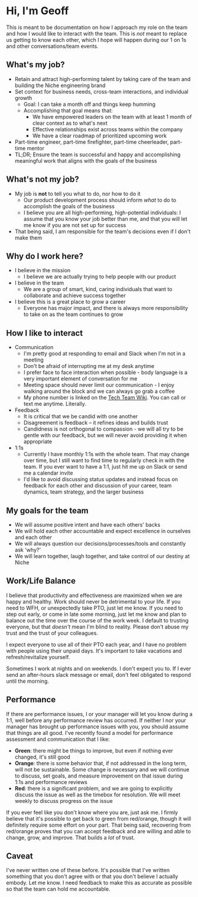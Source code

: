 # Hi, I'm Geoff

This is meant to be documentation on how I approach my role on the team and how I would like to interact with the team.
This is _not_ meant to replace us getting to know each other, which I hope will happen during our 1 on 1s and other
conversations/team events.

## What's my job?
- Retain and attract high-performing talent by taking care of the team and building the Niche engineering brand
- Set context for business needs, cross-team interactions, and individual growth
  - Goal: I can take a month off and things keep humming
  - Accomplishing that goal means that:
    - We have empowered leaders on the team with at least 1 month of clear context as to what's next
    - Effective relationships exist across teams within the company
    - We have a clear roadmap of prioritized upcoming work
- Part-time engineer, part-time firefighter, part-time cheerleader, part-time mentor
- TL;DR; Ensure the team is successful and happy and accomplishing meaningful work that aligns with the goals of the business

## What's not my job?
- My job is **not** to tell you what to do, nor how to do it
  - Our product development process should inform _what_ to do to accomplish the goals of the business
  - I believe you are all high-performing, high-potential individuals: I assume that you know your job better than me,
    and that you will let me know if you are not set up for success
- That being said, I am responsible for the team's decisions even if I don't make them

## Why do I work here?
- I believe in the mission
  - I believe we are actually trying to help people with our product
- I believe in the team
  - We are a group of smart, kind, caring individuals that want to collaborate and achieve success together
- I believe this is a great place to grow a career
  - Everyone has major impact, and there is always more responsibility to take on as the team continues to grow

## How I like to interact
- Communication
  - I'm pretty good at responding to email and Slack when I'm not in a meeting
  - Don't be afraid of interrupting me at my desk anytime
  - I prefer face to face interaction when possible - body language is a very important element of conversation for me
  - Meeting space should never limit our communication - I enjoy walking around the block and we can always go grab a coffee
  - My phone number is linked on the [Tech Team Wiki](https://github.com/nicheinc/wiki/wiki/TECH---Home). You can call or text me anytime. Literally.
- Feedback
  - It is critical that we be candid with one another
  - Disagreement is feedback – it refines ideas and builds trust
  - Candidness is not orthogonal to compassion - we will all try to be gentle with our feedback, but we will never avoid providing it when appropriate
- 1:1s
  - Currently I have monthly 1:1s with the whole team. That may change over time, but I still want to find time
    to regularly check in with the team. If you ever want to have a 1:1, just hit me up on Slack or send me a calendar invite
  - I'd like to avoid discussing status updates and instead focus on feedback for each other and discussion of your career,
    team dynamics, team strategy, and the larger business 

## My goals for the team
- We will assume positive intent and have each others' backs
- We will hold each other accountable and expect excellence in ourselves and each other
- We will always question our decisions/processes/tools and constantly ask 'why?' 
- We will learn together, laugh together, and take control of our destiny at Niche

## Work/Life Balance
I believe that productivity and effectiveness are maximized when we are happy and healthy. Work should never be detrimental to your life. If you need to WFH, or unexpectedly take PTO, just let me know. If you need to step out early, or come in late some morning, just let 
me know and plan to balance out the time over the course of the work week. I default to trusting everyone, but that _doesn't_ mean I'm blind to reality. Please don't abuse my trust and the trust of your colleagues.

I expect everyone to use all of their PTO each year, and I have no problem with people using their unpaid days. It's important to take vacations and refresh/revitalize yourself.

Sometimes I work at nights and on weekends. I don't expect you to. If I ever send an after-hours slack message or email, don't feel obligated to respond until the morning.

## Performance
If there are performance issues, I or your manager will let you know during a 1:1, well before any performance review 
has occurred. If neither I nor your manager has brought up performance issues with you, you should assume that things are all good. I've recently found a model for performance assessment and communication that I like:
- **Green**: there might be things to improve, but even if nothing ever changed, it's still good
- **Orange**: there is some behavior that, if not addressed in the long term, will not be sustainable. Some change is necessary
and we will continue to discuss, set goals, and measure improvement on that issue during 1:1s and performance reviews
- **Red**: there is a significant problem, and we are going to explicitly discuss the issue as well as the timebox for resolution. We will meet weekly to discuss progress on the issue

If you ever feel like you don't know where you are, just ask me. I firmly believe that it's possible to get back to green from red/orange, though it will definitely require some effort on your part. That being said, recovering from red/orange proves that you can accept feedback and are willing and able to change, grow, and improve. That builds a _lot_ of trust.

## Caveat
I've never written one of these before. It's possible that I've written something that you don't agree
with or that you don't believe I actually embody. Let me know. I need feedback to make this as accurate
as possible so that the team can hold me accountable.
